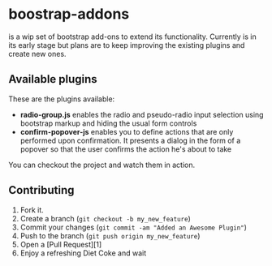 boostrap-addons
===============

is a wip set of bootstrap add-ons to extend its functionality. Currently is in its early stage but plans are to keep improving the existing plugins and create new ones.

Available plugins
-----------------

These are the plugins available:
* **radio-group.js** enables the radio and pseudo-radio input selection using bootstrap markup and hiding the usual form controls
* **confirm-popover-js** enables you to define actions that are only performed upon confirmation. It presents a dialog in the form of a popover so that the user confirms the action he's about to take

You can checkout the project and watch them in action.

Contributing
------------

1. Fork it.
2. Create a branch (`git checkout -b my_new_feature`)
3. Commit your changes (`git commit -am "Added an Awesome Plugin"`)
4. Push to the branch (`git push origin my_new_feature`)
5. Open a [Pull Request][1]
6. Enjoy a refreshing Diet Coke and wait
